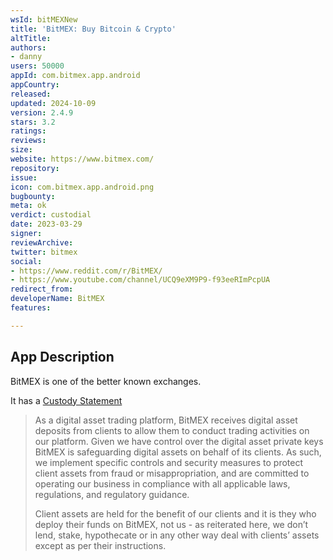 ```yaml
---
wsId: bitMEXNew
title: 'BitMEX: Buy Bitcoin & Crypto'
altTitle: 
authors:
- danny
users: 50000
appId: com.bitmex.app.android
appCountry: 
released: 
updated: 2024-10-09
version: 2.4.9
stars: 3.2
ratings: 
reviews: 
size: 
website: https://www.bitmex.com/
repository: 
issue: 
icon: com.bitmex.app.android.png
bugbounty: 
meta: ok
verdict: custodial
date: 2023-03-29
signer: 
reviewArchive: 
twitter: bitmex
social:
- https://www.reddit.com/r/BitMEX/
- https://www.youtube.com/channel/UCQ9eXM9P9-f93eeRImPcpUA
redirect_from: 
developerName: BitMEX
features: 

---
```


## App Description 

BitMEX is one of the better known exchanges. 

It has a [Custody Statement](https://www.bitmex.com/custody-statement)

> As a digital asset trading platform, BitMEX receives digital asset deposits from clients to allow them to conduct trading activities on our platform. Given we have control over the digital asset private keys BitMEX is safeguarding digital assets on behalf of its clients. As such, we implement specific controls and security measures to protect client assets from fraud or misappropriation, and are committed to operating our business in compliance with all applicable laws, regulations, and regulatory guidance.
>
> Client assets are held for the benefit of our clients and it is they who deploy their funds on BitMEX, not us - as reiterated here, we don’t lend, stake, hypothecate or in any other way deal with clients’ assets except as per their instructions.
